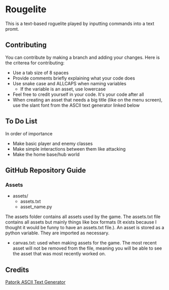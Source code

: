 # Rougelite

This is a text-based roguelite played by inputting commands into a text promt. 

## Contributing

You can contribute by making a branch and adding your changes. Here is the criterea for contributing:
- Use a tab size of 8 spaces
- Provide comments briefly explaining what your code does
- Use snake case and ALLCAPS when naming variables
    - If the variable is an asset, use lowercase
- Feel free to credit yourself in your code. It's your code after all
- When creating an asset that needs a big title (like on the menu screen), use the slant font from the ASCII text generator linked below

## To Do List

In order of importance

- Make basic player and enemy classes
- Make simple interactions between them like attacking
- Make the home base/hub world

## GitHub Repository Guide

### Assets

- assets/
  - assets.txt
  - asset_name.py

The assets folder contains all assets used by the game. The assets.txt file contains all assets but mainly things like box formats (It exists because I thought it would be funny to have an assets.txt file.).
An asset is stored as a python variable. They are imported as necessary.

- canvas.txt: used when making assets for the game. The most recent asset will not be removed from the file, meaning you will be able to see the asset that was most recently worked on.

## Credits

[Patorjk ASCII Text Generator](https://patorjk.com/software/taag/)
